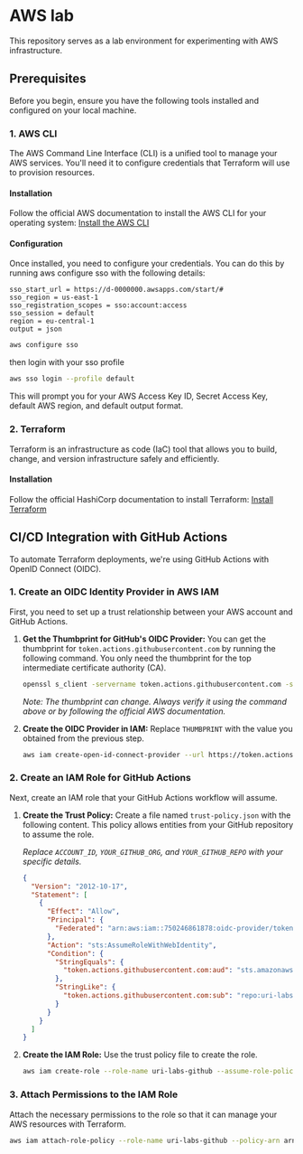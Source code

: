 # AWS lab

This repository serves as a lab environment for experimenting with AWS infrastructure.

## Prerequisites

Before you begin, ensure you have the following tools installed and configured on your local machine.

### 1. AWS CLI

The AWS Command Line Interface (CLI) is a unified tool to manage your AWS services. You'll need it to configure credentials that Terraform will use to provision resources.

#### Installation

Follow the official AWS documentation to install the AWS CLI for your operating system:
[Install the AWS CLI](https://docs.aws.amazon.com/cli/latest/userguide/getting-started-install.html)

#### Configuration

Once installed, you need to configure your credentials. You can do this by running aws configure sso with the following details:
```
sso_start_url = https://d-0000000.awsapps.com/start/#
sso_region = us-east-1
sso_registration_scopes = sso:account:access
sso_session = default
region = eu-central-1
output = json
```

```sh
aws configure sso
```

then login with your sso profile
```sh
aws sso login --profile default
```

This will prompt you for your AWS Access Key ID, Secret Access Key, default AWS region, and default output format.

### 2. Terraform

Terraform is an infrastructure as code (IaC) tool that allows you to build, change, and version infrastructure safely and efficiently.

#### Installation

Follow the official HashiCorp documentation to install Terraform:
[Install Terraform](https://learn.hashicorp.com/terraform/getting-started/install.html)

## CI/CD Integration with GitHub Actions

To automate Terraform deployments, we're using GitHub Actions with OpenID Connect (OIDC).
### 1. Create an OIDC Identity Provider in AWS IAM

First, you need to set up a trust relationship between your AWS account and GitHub Actions.

1.  **Get the Thumbprint for GitHub's OIDC Provider:**
    You can get the thumbprint for `token.actions.githubusercontent.com` by running the following command. You only need the thumbprint for the top intermediate certificate authority (CA).

    ```sh
    openssl s_client -servername token.actions.githubusercontent.com -showcerts -connect token.actions.githubusercontent.com:443 < /dev/null 2>/dev/null | openssl x509 -fingerprint -noout -sha1 | cut -d'=' -f2 | tr -d ':'
    ```
    *Note: The thumbprint can change. Always verify it using the command above or by following the official AWS documentation.*

2.  **Create the OIDC Provider in IAM:**
    Replace `THUMBPRINT` with the value you obtained from the previous step.

    ```sh
    aws iam create-open-id-connect-provider --url https://token.actions.githubusercontent.com --client-id-list sts.amazonaws.com --thumbprint-list THUMBPRINT --profile <YOUR_PROFILE>>
    ```

### 2. Create an IAM Role for GitHub Actions

Next, create an IAM role that your GitHub Actions workflow will assume.

1.  **Create the Trust Policy:**
    Create a file named `trust-policy.json` with the following content. This policy allows entities from your GitHub repository to assume the role.

    *Replace `ACCOUNT_ID`, `YOUR_GITHUB_ORG`, and `YOUR_GITHUB_REPO` with your specific details.*

    ```json
    {
      "Version": "2012-10-17",
      "Statement": [
        {
          "Effect": "Allow",
          "Principal": {
            "Federated": "arn:aws:iam::750246861878:oidc-provider/token.actions.githubusercontent.com"
          },
          "Action": "sts:AssumeRoleWithWebIdentity",
          "Condition": {
            "StringEquals": {
              "token.actions.githubusercontent.com:aud": "sts.amazonaws.com"
            },
            "StringLike": {
              "token.actions.githubusercontent.com:sub": "repo:uri-labs/aws-prisma:*"
            }
          }
        }
      ]
    }
    ```

2.  **Create the IAM Role:**
    Use the trust policy file to create the role.

    ```sh
    aws iam create-role --role-name uri-labs-github --assume-role-policy-document trust-policy.json --profile <YOUR_PROFILE>
    ```

### 3. Attach Permissions to the IAM Role

Attach the necessary permissions to the role so that it can manage your AWS resources with Terraform.

```sh
aws iam attach-role-policy --role-name uri-labs-github --policy-arn arn:aws:iam::aws:policy/AdministratorAccess --profile <YOUR_PROFILE>

```